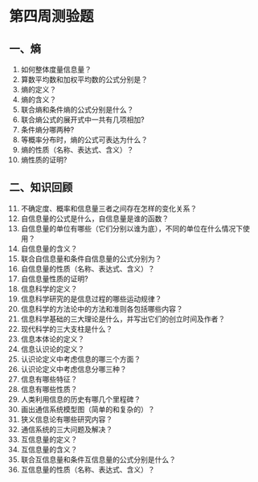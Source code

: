 # 第四周测验题

## 一、熵

1. 如何整体度量信息量？
2. 算数平均数和加权平均数的公式分别是？
3. 熵的定义？
4. 熵的含义？
5. 联合熵和条件熵的公式分别是什么？
6. 联合熵公式的展开式中一共有几项相加?
7. 条件熵分哪两种?
8. 等概率分布时，熵的公式可表达为什么？
9. 熵的性质（名称、表达式、含义）？
10. 熵性质的证明?

## 二、知识回顾

11. 不确定度、概率和信息量三者之间存在怎样的变化关系？
12. 自信息量的公式是什么，自信息量是谁的函数？
13. 自信息量的单位有哪些（它们分别以谁为底），不同的单位在什么情况下使用？
14. 自信息量的含义？
15. 联合自信息量和条件自信息量的公式分别为？
16. 自信息量的性质（名称、表达式、含义）？
17. 自信息量性质的证明?
18. 信息科学的定义？
19. 信息科学研究的是信息过程的哪些运动规律？
20. 信息科学的方法论中的方法和准则各包括哪些内容？
21. 信息科学基础的三大理论是什么，并写出它们的创立时间及作者？
22. 现代科学的三大支柱是什么？
23. 信息本体论的定义？
24. 信息认识论的定义？
25. 认识论定义中考虑信息的哪三个方面？
26. 认识论定义中考虑信息分哪三种？ 
27. 信息有哪些特征？
28. 信息有哪些性质？
29. 人类利用信息的历史有哪几个里程碑？
30. 画出通信系统模型图（简单的和复杂的）？
31. 狭义信息论有哪些研究内容？
32. 通信系统的三大问题及解决？
33. 互信息量的定义？
34. 互信息量的含义？
35. 联合互信息量和条件互信息量的公式分别是什么？
36. 互信息量的性质（名称、表达式、含义）？

